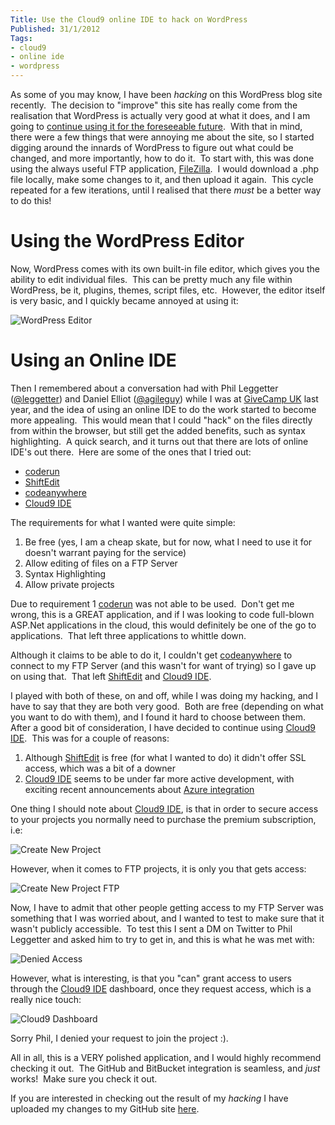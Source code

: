 ```yaml
---
Title: Use the Cloud9 online IDE to hack on WordPress
Published: 31/1/2012
Tags:
- cloud9
- online ide
- wordpress
---
```


As some of you may know, I have been _hacking_ on this WordPress blog site recently.  The decision to "improve" this site has really come from the realisation that WordPress is actually very good at what it does, and I am going to [continue using it for the foreseeable future](http://www.gep13.co.uk/blog/continue-using-wordpress-or-not).  With that in mind, there were a few things that were annoying me about the site, so I started digging around the innards of WordPress to figure out what could be changed, and more importantly, how to do it.  To start with, this was done using the always useful FTP application, [FileZilla](http://filezilla-project.org/).  I would download a .php file locally, make some changes to it, and then upload it again.  This cycle repeated for a few iterations, until I realised that there _must_ be a better way to do this!

# Using the WordPress Editor

Now, WordPress comes with its own built-in file editor, which gives you the ability to edit individual files.  This can be pretty much any file within WordPress, be it, plugins, themes, script files, etc.  However, the editor itself is very basic, and I quickly became annoyed at using it:

![WordPress Editor](https://gep13wpstorage.blob.core.windows.net/gep13/2012/1/31/WordPress_Editor.png)

# Using an Online IDE

Then I remembered about a conversation had with Phil Leggetter ([@leggetter](https://twitter.com/#!/leggetter)) and Daniel Elliot ([@agileguy](https://twitter.com/#!/agileguy)) while I was at [GiveCamp UK](http://www.gep13.co.uk/blog/my-impressions-of-givecampuk) last year, and the idea of using an online IDE to do the work started to become more appealing.  This would mean that I could "hack" on the files directly from within the browser, but still get the added benefits, such as syntax highlighting.  A quick search, and it turns out that there are lots of online IDE's out there.  Here are some of the ones that I tried out:

- [coderun](http://coderun.com/ide/)
- [ShiftEdit](http://shiftedit.net/)
- [codeanywhere](https://codeanywhere.net/)
- [Cloud9 IDE](http://c9.io/)

The requirements for what I wanted were quite simple:

1. Be free (yes, I am a cheap skate, but for now, what I need to use it for doesn't warrant paying for the service)
1. Allow editing of files on a FTP Server
1. Syntax Highlighting
1. Allow private projects

Due to requirement 1 [coderun](http://coderun.com/ide/) was not able to be used.  Don't get me wrong, this is a GREAT application, and if I was looking to code full-blown ASP.Net applications in the cloud, this would definitely be one of the go to applications.  That left three applications to whittle down.

Although it claims to be able to do it, I couldn't get [codeanywhere](https://codeanywhere.net/) to connect to my FTP Server (and this wasn't for want of trying) so I gave up on using that.  That left [ShiftEdit](http://shiftedit.net/) and [Cloud9 IDE](http://c9.io/).

I played with both of these, on and off, while I was doing my hacking, and I have to say that they are both very good.  Both are free (depending on what you want to do with them), and I found it hard to choose between them.  After a good bit of consideration, I have decided to continue using [Cloud9 IDE](http://c9.io/).  This was for a couple of reasons:

1. Although [ShiftEdit](http://shiftedit.net/) is free (for what I wanted to do) it didn't offer SSL access, which was a bit of a downer
1. [Cloud9 IDE](http://c9.io/) seems to be under far more active development, with exciting recent announcements about [Azure integration](http://cloud9ide.posterous.com/windows-azure-on-cloud9)

One thing I should note about [Cloud9 IDE](http://c9.io/), is that in order to secure access to your projects you normally need to purchase the premium subscription, i.e:

![Create New Project](https://gep13wpstorage.blob.core.windows.net/gep13/2012/1/31/Create_New_Project.png)

However, when it comes to FTP projects, it is only you that gets access:

![Create New Project FTP](https://gep13wpstorage.blob.core.windows.net/gep13/2012/1/31/Create_New_Project_-_FTP.png)

Now, I have to admit that other people getting access to my FTP Server was something that I was worried about, and I wanted to test to make sure that it wasn't publicly accessible.  To test this I sent a DM on Twitter to Phil Leggetter and asked him to try to get in, and this is what he was met with:

![Denied Access](https://gep13wpstorage.blob.core.windows.net/gep13/2012/1/31/denied-access.png)

However, what is interesting, is that you "can" grant access to users through the [Cloud9 IDE](http://c9.io/) dashboard, once they request access, which is a really nice touch:

![Cloud9 Dashboard](https://gep13wpstorage.blob.core.windows.net/gep13/2012/1/31/Cloud9_Dashboard.png)

Sorry Phil, I denied your request to join the project :).

All in all, this is a VERY polished application, and I would highly recommend checking it out.  The GitHub and BitBucket integration is seamless, and _just_ works!  Make sure you check it out.

If you are interested in checking out the result of my _hacking_ I have uploaded my changes to my GitHub site [here](https://github.com/gep13/NowReadingReloaded13).
